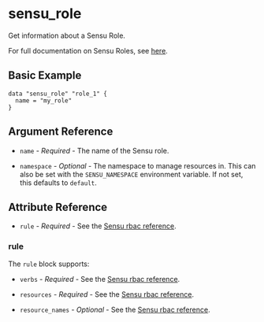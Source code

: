 # sensu_role

Get information about a Sensu Role.

For full documentation on Sensu Roles, see [here](https://docs.sensu.io/sensu-go/latest/reference/rbac/#role).

## Basic Example

```hcl
data "sensu_role" "role_1" {
  name = "my_role"
}
```

## Argument Reference

* `name` - *Required* - The name of the Sensu role.

* `namespace` - *Optional* - The namespace to manage resources in. This can
  also be set with the `SENSU_NAMESPACE` environment variable. If not set,
  this defaults to `default`.

## Attribute Reference

* `rule` - *Required* - See the [Sensu rbac reference](https://docs.sensu.io/sensu-go/latest/reference/rbac/#role).

### rule

The `rule` block supports:

* `verbs` - *Required* - See the [Sensu rbac reference](https://docs.sensu.io/sensu-go/latest/reference/rbac/#rule).

* `resources` - *Required* - See the [Sensu rbac reference](https://docs.sensu.io/sensu-go/latest/reference/rbac/#rule).

* `resource_names` - *Optional* - See the [Sensu rbac reference](https://docs.sensu.io/sensu-go/latest/reference/rbac/#rule).
